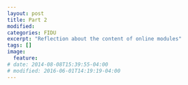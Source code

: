 ```yaml
---
layout: post
title: Part 2
modified:
categories: FIDU
excerpt: "Reflection about the content of online modules"
tags: []
image:
  feature:
# date: 2014-08-08T15:39:55-04:00
# modified: 2016-06-01T14:19:19-04:00
---
```


